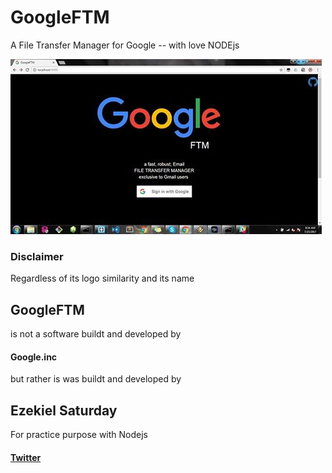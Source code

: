 # GoogleFTM
A File Transfer Manager for Google -- with love NODEjs

<img src="./assets/img/googleFTM.jpg">

<h3>Disclaimer</h3>
Regardless of its logo similarity and its name <h2>GoogleFTM</h2>
is not a software buildt and developed by <h4>Google.inc</h4>but rather is was buildt and developed by <h2>Ezekiel Saturday</h2>For practice purpose with Nodejs

<h4><a href='https://twitter.com/codefingers'>Twitter</a></h4>
